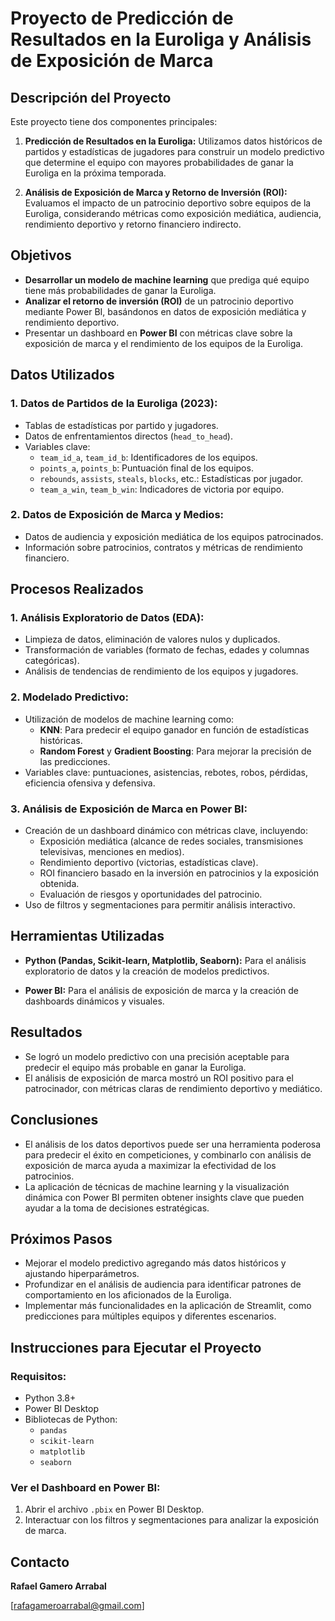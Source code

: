 # Proyecto de Predicción de Resultados en la Euroliga y Análisis de Exposición de Marca

## Descripción del Proyecto

Este proyecto tiene dos componentes principales:

1. **Predicción de Resultados en la Euroliga:** Utilizamos datos históricos de partidos y estadísticas de jugadores para construir un modelo predictivo que determine el equipo con mayores probabilidades de ganar la Euroliga en la próxima temporada.
  
2. **Análisis de Exposición de Marca y Retorno de Inversión (ROI):** Evaluamos el impacto de un patrocinio deportivo sobre equipos de la Euroliga, considerando métricas como exposición mediática, audiencia, rendimiento deportivo y retorno financiero indirecto.

## Objetivos

- **Desarrollar un modelo de machine learning** que prediga qué equipo tiene más probabilidades de ganar la Euroliga.
- **Analizar el retorno de inversión (ROI)** de un patrocinio deportivo mediante Power BI, basándonos en datos de exposición mediática y rendimiento deportivo.
- Presentar un dashboard en **Power BI** con métricas clave sobre la exposición de marca y el rendimiento de los equipos de la Euroliga.

## Datos Utilizados

### 1. **Datos de Partidos de la Euroliga (2023):**
   - Tablas de estadísticas por partido y jugadores.
   - Datos de enfrentamientos directos (`head_to_head`).
   - Variables clave:
     - `team_id_a`, `team_id_b`: Identificadores de los equipos.
     - `points_a`, `points_b`: Puntuación final de los equipos.
     - `rebounds`, `assists`, `steals`, `blocks`, etc.: Estadísticas por jugador.
     - `team_a_win`, `team_b_win`: Indicadores de victoria por equipo.

### 2. **Datos de Exposición de Marca y Medios:**
   - Datos de audiencia y exposición mediática de los equipos patrocinados.
   - Información sobre patrocinios, contratos y métricas de rendimiento financiero.

## Procesos Realizados

### 1. **Análisis Exploratorio de Datos (EDA):**
   - Limpieza de datos, eliminación de valores nulos y duplicados.
   - Transformación de variables (formato de fechas, edades y columnas categóricas).
   - Análisis de tendencias de rendimiento de los equipos y jugadores.

### 2. **Modelado Predictivo:**
   - Utilización de modelos de machine learning como:
     - **KNN**: Para predecir el equipo ganador en función de estadísticas históricas.
     - **Random Forest** y **Gradient Boosting**: Para mejorar la precisión de las predicciones.
   - Variables clave: puntuaciones, asistencias, rebotes, robos, pérdidas, eficiencia ofensiva y defensiva.


### 3. **Análisis de Exposición de Marca en Power BI:**
   - Creación de un dashboard dinámico con métricas clave, incluyendo:
     - Exposición mediática (alcance de redes sociales, transmisiones televisivas, menciones en medios).
     - Rendimiento deportivo (victorias, estadísticas clave).
     - ROI financiero basado en la inversión en patrocinios y la exposición obtenida.
     - Evaluación de riesgos y oportunidades del patrocinio.
   - Uso de filtros y segmentaciones para permitir análisis interactivo.

## Herramientas Utilizadas

- **Python (Pandas, Scikit-learn, Matplotlib, Seaborn):** Para el análisis exploratorio de datos y la creación de modelos predictivos.

- **Power BI:** Para el análisis de exposición de marca y la creación de dashboards dinámicos y visuales.

## Resultados

- Se logró un modelo predictivo con una precisión aceptable para predecir el equipo más probable en ganar la Euroliga.
- El análisis de exposición de marca mostró un ROI positivo para el patrocinador, con métricas claras de rendimiento deportivo y mediático.
  
## Conclusiones

- El análisis de los datos deportivos puede ser una herramienta poderosa para predecir el éxito en competiciones, y combinarlo con análisis de exposición de marca ayuda a maximizar la efectividad de los patrocinios.
- La aplicación de técnicas de machine learning y la visualización dinámica con Power BI permiten obtener insights clave que pueden ayudar a la toma de decisiones estratégicas.

## Próximos Pasos

- Mejorar el modelo predictivo agregando más datos históricos y ajustando hiperparámetros.
- Profundizar en el análisis de audiencia para identificar patrones de comportamiento en los aficionados de la Euroliga.
- Implementar más funcionalidades en la aplicación de Streamlit, como predicciones para múltiples equipos y diferentes escenarios.

## Instrucciones para Ejecutar el Proyecto

### Requisitos:
- Python 3.8+
- Power BI Desktop
- Bibliotecas de Python:
  - `pandas`
  - `scikit-learn`
  - `matplotlib`
  - `seaborn`
  



### Ver el Dashboard en Power BI:
1. Abrir el archivo `.pbix` en Power BI Desktop.
2. Interactuar con los filtros y segmentaciones para analizar la exposición de marca.

## Contacto

**Rafael Gamero Arrabal**  
  
[rafagameroarrabal@gmail.com]  
